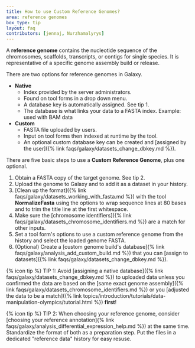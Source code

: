 ```yaml
---
title: How to use Custom Reference Genomes?
area: reference genomes
box_type: tip
layout: faq
contributors: [jennaj, Nurzhamalyrys]
---
```



A **reference genome** contains the nucleotide sequence of the chromosomes, scaffolds, transcripts, or contigs for single species. It is representative of a specific genome assembly build or release.

 
There are two options for reference genomes in Galaxy.
* **Native**
   * Index provided by the server administrators.
   * Found on tool forms in a drop down menu.
   * A database key is automatically assigned. See tip 1.
   * The database is what links your data to a FASTA index. Example: used with BAM data
* **Custom** 
   * FASTA file uploaded by users. 
   * Input on tool forms then indexed at runtime by the tool.
   * An optional custom database key can be created and [assigned by the user]({% link faqs/galaxy/datasets_change_dbkey.md %}).

There are five basic steps to use a **Custom Reference Genome**, plus one optional.
1. Obtain a FASTA copy of the target genome. See tip 2.
2. Upload the genome to Galaxy and to add it as a dataset in your history.
3. [Clean up the format]({% link faqs/galaxy/datasets_working_with_fasta.md %}) with the tool **NormalizeFasta** using the options to wrap sequence lines at 80 bases and to trim the title line at the first whitespace.
4. Make sure the [chromosome identifiers]({% link faqs/galaxy/datasets_chromosome_identifiers.md %}) are a match for other inputs.
5. Set a tool form's options to use a custom reference genome from the history and select the loaded genome FASTA.
6. (Optional) Create a [custom genome build's database]{% link faqs/galaxy/analysis_add_custom_build.md %}) that you can [assign to datasets]({% link faqs/galaxy/datasets_change_dbkey.md %}).

{% icon tip %} TIP 1: Avoid [assigning a native database]({% link faqs/galaxy/datasets_change_dbkey.md %}) to uploaded data unless you confirmed the data are based on the [same exact genome assembly]({% link faqs/galaxy/datasets_chromosome_identifiers.md %}) or you [adjusted the data to be a match]({% link topics/introduction/tutorials/data-manipulation-olympics/tutorial.html %}) **first**!

{% icon tip %} TIP 2: When choosing your reference genome, consider [choosing your reference annotation]{% link faqs/galaxy/analysis_differential_expression_help.md %}) at the same time. Standardize the format of both as a preparation step. Put the files in a dedicated "reference data" history for easy resuse.
